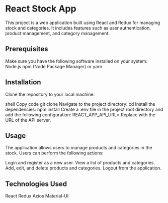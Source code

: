 # React Stock App
This project is a web application built using React and Redux for managing stock and categories. 
It includes features such as user authentication, product management, and category management.

## Prerequisites
Make sure you have the following software installed on your system:
Node.js
npm (Node Package Manager) or yarn

## Installation
Clone the repository to your local machine:

shell
Copy code
git clone <repository-url>
Navigate to the project directory:
cd <project-directory>
Install the dependencies:
npm install
Create a .env file in the project root directory and add the following configuration:
REACT_APP_API_URL=<api-url>
Replace <api-url> with the URL of the API server.

## Usage
The application allows users to manage products and categories in the stock. Users can perform the following actions:

Login and register as a new user.
View a list of products and categories.
Add, edit, and delete products and categories.
Logout from the application.

## Technologies Used
React
Redux
Axios
Material-UI


